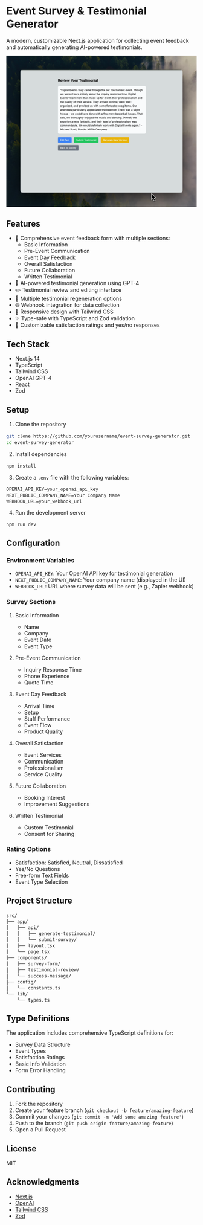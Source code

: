 # Event Survey & Testimonial Generator

A modern, customizable Next.js application for collecting event feedback and automatically generating AI-powered testimonials.

![Testimonial Generator Interface](./public/testimonial_gen.png)

## Features

- 📝 Comprehensive event feedback form with multiple sections:
  - Basic Information
  - Pre-Event Communication
  - Event Day Feedback
  - Overall Satisfaction
  - Future Collaboration
  - Written Testimonial
- 🤖 AI-powered testimonial generation using GPT-4
- ✏️ Testimonial review and editing interface
- 🔄 Multiple testimonial regeneration options
- 🌐 Webhook integration for data collection
- 📱 Responsive design with Tailwind CSS
- ✨ Type-safe with TypeScript and Zod validation
- 🎯 Customizable satisfaction ratings and yes/no responses

## Tech Stack

- Next.js 14
- TypeScript
- Tailwind CSS
- OpenAI GPT-4
- React
- Zod

## Setup

1. Clone the repository

```bash
git clone https://github.com/yourusername/event-survey-generator.git
cd event-survey-generator
```

2. Install dependencies

```bash
npm install
```

3. Create a `.env` file with the following variables:

```plaintext
OPENAI_API_KEY=your_openai_api_key
NEXT_PUBLIC_COMPANY_NAME=Your Company Name
WEBHOOK_URL=your_webhook_url
```

4. Run the development server

```bash
npm run dev
```

## Configuration

### Environment Variables

- `OPENAI_API_KEY`: Your OpenAI API key for testimonial generation
- `NEXT_PUBLIC_COMPANY_NAME`: Your company name (displayed in the UI)
- `WEBHOOK_URL`: URL where survey data will be sent (e.g., Zapier webhook)

### Survey Sections

1. Basic Information

   - Name
   - Company
   - Event Date
   - Event Type

2. Pre-Event Communication

   - Inquiry Response Time
   - Phone Experience
   - Quote Time

3. Event Day Feedback

   - Arrival Time
   - Setup
   - Staff Performance
   - Event Flow
   - Product Quality

4. Overall Satisfaction

   - Event Services
   - Communication
   - Professionalism
   - Service Quality

5. Future Collaboration

   - Booking Interest
   - Improvement Suggestions

6. Written Testimonial
   - Custom Testimonial
   - Consent for Sharing

### Rating Options

- Satisfaction: Satisfied, Neutral, Dissatisfied
- Yes/No Questions
- Free-form Text Fields
- Event Type Selection

## Project Structure

```
src/
├── app/
│   ├── api/
│   │   ├── generate-testimonial/
│   │   └── submit-survey/
│   ├── layout.tsx
│   └── page.tsx
├── components/
│   ├── survey-form/
│   ├── testimonial-review/
│   └── success-message/
├── config/
│   └── constants.ts
└── lib/
    └── types.ts
```

## Type Definitions

The application includes comprehensive TypeScript definitions for:

- Survey Data Structure
- Event Types
- Satisfaction Ratings
- Basic Info Validation
- Form Error Handling

## Contributing

1. Fork the repository
2. Create your feature branch (`git checkout -b feature/amazing-feature`)
3. Commit your changes (`git commit -m 'Add some amazing feature'`)
4. Push to the branch (`git push origin feature/amazing-feature`)
5. Open a Pull Request

## License

MIT

## Acknowledgments

- [Next.js](https://nextjs.org/)
- [OpenAI](https://openai.com/)
- [Tailwind CSS](https://tailwindcss.com/)
- [Zod](https://github.com/colinhacks/zod)
